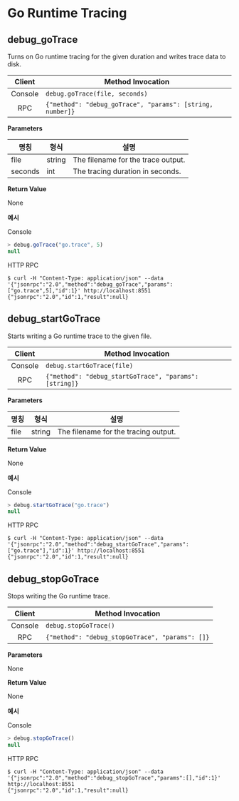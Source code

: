 # Go Runtime Tracing

## debug_goTrace

Turns on Go runtime tracing for the given duration and writes trace data to disk.

| Client  | Method Invocation                                         |
|:-------:| --------------------------------------------------------- |
| Console | `debug.goTrace(file, seconds)`                            |
|   RPC   | `{"method": "debug_goTrace", "params": [string, number]}` |

**Parameters**

| 명칭      | 형식     | 설명                                 |
| ------- | ------ | ---------------------------------- |
| file    | string | The filename for the trace output. |
| seconds | int    | The tracing duration in seconds.   |

**Return Value**

None

**예시**

Console
```javascript
> debug.goTrace("go.trace", 5)
null
```
HTTP RPC

```shell
$ curl -H "Content-Type: application/json" --data '{"jsonrpc":"2.0","method":"debug_goTrace","params":["go.trace",5],"id":1}' http://localhost:8551
{"jsonrpc":"2.0","id":1,"result":null}
```


## debug_startGoTrace

Starts writing a Go runtime trace to the given file.

| Client  | Method Invocation                                      |
|:-------:| ------------------------------------------------------ |
| Console | `debug.startGoTrace(file)`                             |
|   RPC   | `{"method": "debug_startGoTrace", "params": [string]}` |

**Parameters**

| 명칭   | 형식     | 설명                                   |
| ---- | ------ | ------------------------------------ |
| file | string | The filename for the tracing output. |

**Return Value**

None

**예시**

Console
```javascript
> debug.startGoTrace("go.trace")
null
```
HTTP RPC
```shell
$ curl -H "Content-Type: application/json" --data '{"jsonrpc":"2.0","method":"debug_startGoTrace","params":["go.trace"],"id":1}' http://localhost:8551
{"jsonrpc":"2.0","id":1,"result":null}
```


## debug_stopGoTrace

Stops writing the Go runtime trace.

| Client  | Method Invocation                               |
|:-------:| ----------------------------------------------- |
| Console | `debug.stopGoTrace()`                           |
|   RPC   | `{"method": "debug_stopGoTrace", "params": []}` |

**Parameters**

None

**Return Value**

None

**예시**

Console
```javascript
> debug.stopGoTrace()
null
```
HTTP RPC
```shell
$ curl -H "Content-Type: application/json" --data '{"jsonrpc":"2.0","method":"debug_stopGoTrace","params":[],"id":1}' http://localhost:8551
{"jsonrpc":"2.0","id":1,"result":null}
```

